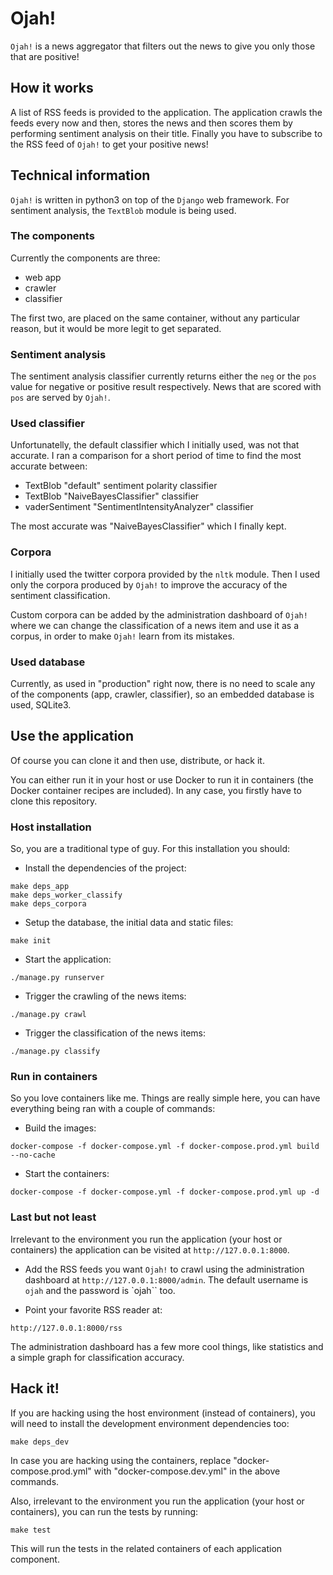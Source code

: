# Ojah!

```Ojah!``` is a news aggregator that filters out the news to give you only those that are positive!

## How it works

A list of RSS feeds is provided to the application. The application crawls the feeds every now and then, stores the news
and then scores them by performing sentiment analysis on their title. Finally you have to subscribe to the RSS feed of
 ```Ojah!``` to get your positive news!


## Technical information

```Ojah!``` is written in python3 on top of the ```Django``` web framework. For sentiment analysis, the ```TextBlob```
module is being used.

### The components

Currently the components are three:

- web app
- crawler
- classifier

The first two, are placed on the same container, without any particular reason, but it would be more legit to get separated.

### Sentiment analysis

The sentiment analysis classifier currently returns either the ```neg``` or the ```pos``` value for negative or positive
result respectively. News that are scored with ```pos``` are served by ```Ojah!```.

### Used classifier

Unfortunatelly, the default classifier which I initially used, was not that accurate. I ran a comparison for a short
period of time to find the most accurate between:

- TextBlob "default" sentiment polarity classifier
- TextBlob "NaiveBayesClassifier" classifier
- vaderSentiment "SentimentIntensityAnalyzer" classifier

The most accurate was "NaiveBayesClassifier" which I finally kept.

### Corpora
I initially used the twitter corpora provided by the ```nltk``` module. Then I used only the corpora produced
by ```Ojah!``` to improve the accuracy of the sentiment classification.

Custom corpora can be added by the administration dashboard of ```Ojah!``` where we can change the classification
of a news item and use it as a corpus, in order to make ```Ojah!``` learn from its mistakes.

### Used database

Currently, as used in "production" right now, there is no need to scale any of the components (app, crawler, classifier),
so an embedded database is used, SQLite3.

## Use the application

Of course you can clone it and then use, distribute, or hack it.

You can either run it in your host or use Docker to run it in containers (the Docker container recipes are included).
In any case, you firstly have to clone this repository.

### Host installation

So, you are a traditional type of guy. For this installation you should:

- Install the dependencies of the project:

```
make deps_app
make deps_worker_classify
make deps_corpora
```

- Setup the database, the initial data and static files:

```
make init
```

- Start the application:

```
./manage.py runserver
```

- Trigger the crawling of the news items:

```
./manage.py crawl
```

- Trigger the classification of the news items:

```
./manage.py classify
```

### Run in containers

So you love containers like me. Things are really simple here, you can have everything being ran
with a couple of commands:

- Build the images:

```
docker-compose -f docker-compose.yml -f docker-compose.prod.yml build --no-cache
```

- Start the containers:

```
docker-compose -f docker-compose.yml -f docker-compose.prod.yml up -d
```

### Last but not least

Irrelevant to the environment you run the application (your host or containers) the application can
be visited at `http://127.0.0.1:8000`.

- Add the RSS feeds you want `Ojah!` to crawl using the administration dashboard at `http://127.0.0.1:8000/admin`.
The default username is `ojah` and the password is `ojah`` too.

- Point your favorite RSS reader at:

```
http://127.0.0.1:8000/rss
```

The administration dashboard has a few more cool things, like statistics and a simple graph for classification accuracy.

## Hack it!

If you are hacking using the host environment (instead of containers), you will need to install the development
environment dependencies too:

```
make deps_dev
```

In case you are hacking using the containers, replace "docker-compose.prod.yml" with "docker-compose.dev.yml"
in the above commands.

Also, irrelevant to the environment you run the application (your host or containers), you can run the tests by running:

```
make test
```

This will run the tests in the related containers of each application component.
